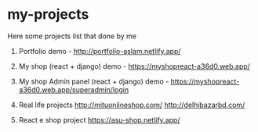 # my-projects
Here some projects list that done by me

1. Portfolio
demo - http://portfolio-aslam.netlify.app/

2. My shop (react + django)
demo - https://myshopreact-a36d0.web.app/

3. My shop Admin panel (react + django)
demo - https://myshopreact-a36d0.web.app/superadmin/login

4. Real life projects
http://mituonlineshop.com/
http://delhibazarbd.com/

5. React e shop project
https://asu-shop.netlify.app/
